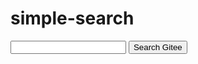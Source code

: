 # simple-search


<script src="../js/sidebar-list.js"></script>

<input id="searchInput" type="text"> <button onclick="startSearch()">Search Gitee</button>

<script>
    function startSearch(){
       var searchEngine=new Array();
       searchEngine[0]="https://search.gitee.com/?skin=rec&type=repository&q=";
       searchEngine[1]="https://www.google.com/search?q=";
       searchEngine[2]="https://bing.com/search?q=";
       var defaultSearchEngine=searchEngine[0];
       var searchValue = document.getElementById("searchInput").value;
       window.open(defaultSearchEngine+searchValue);
    }
</script>


